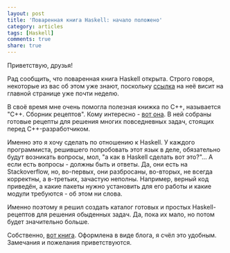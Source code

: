 ```yaml
---
layout: post
title: 'Поваренная книга Haskell: начало положено'
category: articles
tags: [Haskell]
comments: true
share: true
---
```


Приветствую, друзья!

Рад сообщить, что поваренная книга Haskell открыта. Строго говоря, некоторые из вас об этом уже знают, поскольку [ссылка](http://cookbook.dshevchenko.biz/) на неё висит на главной странице уже почти неделю.

В своё время мне очень помогла полезная книжка по C++, называется "C++. Сборник рецептов". Кому интересно - [вот она](http://www.booksgid.com/programmer/36636-c.-sbornik-receptov.html). В ней собраны готовые рецепты для решения многих повседневных задач, стоящих перед C++-разработчиком.

Именно это я хочу сделать по отношению к Haskell. У каждого программиста, решившего попробовать этот язык в деле, обязательно будут возникать вопросы, мол, "а как в Haskell сделать вот это?"... А если есть вопросы - должны быть и ответы. Да, они есть на Stackoverflow, но, во-первых, они разбросаны, во-вторых, не всегда корректны, а в-третьих, зачастую неполны. Например, верный код приведён, а какие пакеты нужно установить для его работы и какие модули требуются - об этом ни слова.

Именно поэтому я решил создать каталог готовых и простых Haskell-рецептов для решения обыденных задач. Да, пока их мало, но потом будет значительно больше.

Собственно, [вот книга](http://cookbook.dshevchenko.biz). Оформлена в виде блога, я счёл это удобным. Замечания и пожелания приветствуются.



